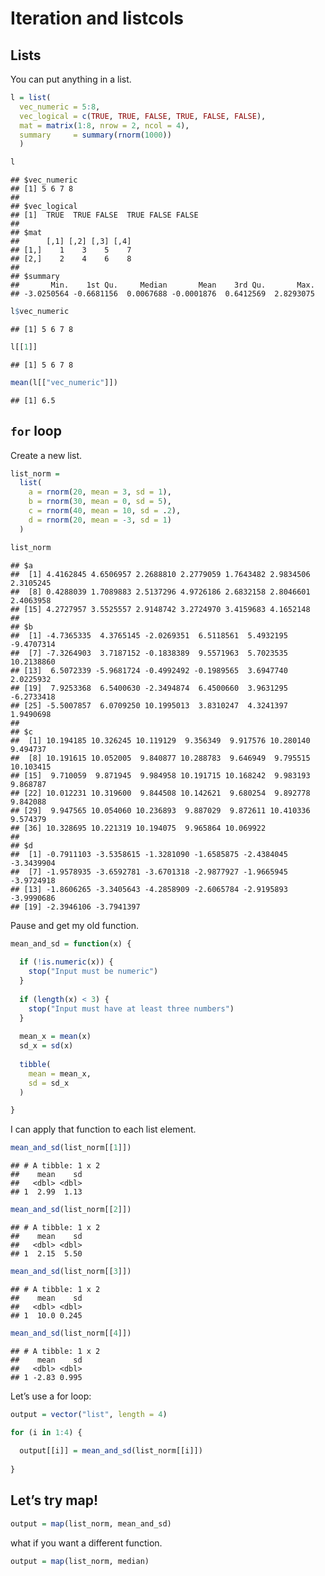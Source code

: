 Iteration and listcols
================

## Lists

You can put anything in a list.

``` r
l = list(
  vec_numeric = 5:8,
  vec_logical = c(TRUE, TRUE, FALSE, TRUE, FALSE, FALSE),
  mat = matrix(1:8, nrow = 2, ncol = 4),
  summary     = summary(rnorm(1000))
  )
```

``` r
l
```

    ## $vec_numeric
    ## [1] 5 6 7 8
    ## 
    ## $vec_logical
    ## [1]  TRUE  TRUE FALSE  TRUE FALSE FALSE
    ## 
    ## $mat
    ##      [,1] [,2] [,3] [,4]
    ## [1,]    1    3    5    7
    ## [2,]    2    4    6    8
    ## 
    ## $summary
    ##       Min.    1st Qu.     Median       Mean    3rd Qu.       Max. 
    ## -3.0250564 -0.6681156  0.0067688 -0.0001876  0.6412569  2.8293075

``` r
l$vec_numeric
```

    ## [1] 5 6 7 8

``` r
l[[1]]
```

    ## [1] 5 6 7 8

``` r
mean(l[["vec_numeric"]])
```

    ## [1] 6.5

## `for` loop

Create a new list.

``` r
list_norm = 
  list(
    a = rnorm(20, mean = 3, sd = 1),
    b = rnorm(30, mean = 0, sd = 5),
    c = rnorm(40, mean = 10, sd = .2),
    d = rnorm(20, mean = -3, sd = 1)
  )
```

``` r
list_norm
```

    ## $a
    ##  [1] 4.4162845 4.6506957 2.2688810 2.2779059 1.7643482 2.9834506 2.3105245
    ##  [8] 0.4288039 1.7089883 2.5137296 4.9726186 2.6832158 2.8046601 2.4063958
    ## [15] 4.2727957 3.5525557 2.9148742 3.2724970 3.4159683 4.1652148
    ## 
    ## $b
    ##  [1] -4.7365335  4.3765145 -2.0269351  6.5118561  5.4932195 -9.4707314
    ##  [7] -7.3264903  3.7187152 -0.1838389  9.5571963  5.7023535 10.2138860
    ## [13]  6.5072339 -5.9681724 -0.4992492 -0.1989565  3.6947740  2.0225932
    ## [19]  7.9253368  6.5400630 -2.3494874  6.4500660  3.9631295 -6.2733418
    ## [25] -5.5007857  6.0709250 10.1995013  3.8310247  4.3241397  1.9490698
    ## 
    ## $c
    ##  [1] 10.194185 10.326245 10.119129  9.356349  9.917576 10.280140  9.494737
    ##  [8] 10.191615 10.052005  9.840877 10.288783  9.646949  9.795515 10.103415
    ## [15]  9.710059  9.871945  9.984958 10.191715 10.168242  9.983193  9.868787
    ## [22] 10.012231 10.319600  9.844508 10.142621  9.680254  9.892778  9.842088
    ## [29]  9.947565 10.054060 10.236893  9.887029  9.872611 10.410336  9.574379
    ## [36] 10.328695 10.221319 10.194075  9.965864 10.069922
    ## 
    ## $d
    ##  [1] -0.7911103 -3.5358615 -1.3281090 -1.6585875 -2.4384045 -3.3439904
    ##  [7] -1.9578935 -3.6592781 -3.6701318 -2.9877927 -1.9665945 -3.9724918
    ## [13] -1.8606265 -3.3405643 -4.2858909 -2.6065784 -2.9195893 -3.9990686
    ## [19] -2.3946106 -3.7941397

Pause and get my old function.

``` r
mean_and_sd = function(x) {
  
  if (!is.numeric(x)) {
    stop("Input must be numeric")
  }
  
  if (length(x) < 3) {
    stop("Input must have at least three numbers")
  }
  
  mean_x = mean(x)
  sd_x = sd(x)
  
  tibble(
    mean = mean_x,
    sd = sd_x
  )

}
```

I can apply that function to each list element.

``` r
mean_and_sd(list_norm[[1]])
```

    ## # A tibble: 1 x 2
    ##    mean    sd
    ##   <dbl> <dbl>
    ## 1  2.99  1.13

``` r
mean_and_sd(list_norm[[2]])
```

    ## # A tibble: 1 x 2
    ##    mean    sd
    ##   <dbl> <dbl>
    ## 1  2.15  5.50

``` r
mean_and_sd(list_norm[[3]])
```

    ## # A tibble: 1 x 2
    ##    mean    sd
    ##   <dbl> <dbl>
    ## 1  10.0 0.245

``` r
mean_and_sd(list_norm[[4]])
```

    ## # A tibble: 1 x 2
    ##    mean    sd
    ##   <dbl> <dbl>
    ## 1 -2.83 0.995

Let’s use a for loop:

``` r
output = vector("list", length = 4)

for (i in 1:4) {
  
  output[[i]] = mean_and_sd(list_norm[[i]])
  
}
```

## Let’s try map\!

``` r
output = map(list_norm, mean_and_sd)
```

what if you want a different function.

``` r
output = map(list_norm, median)
```
